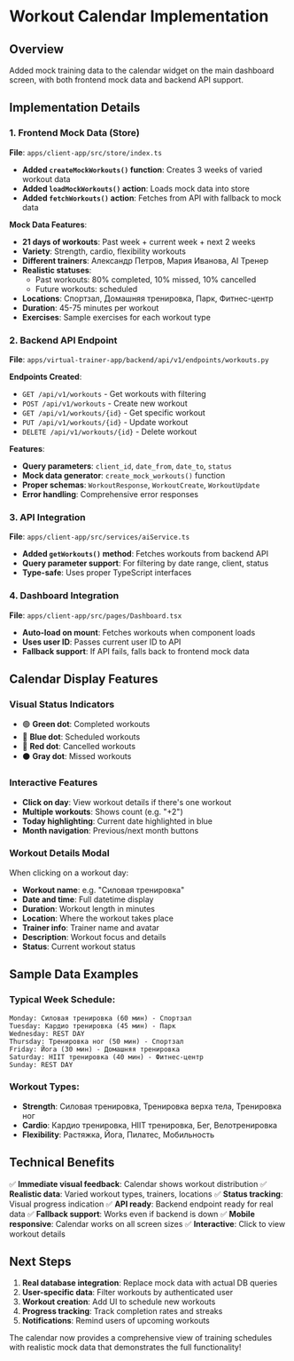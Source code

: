 # Workout Calendar Implementation

## Overview
Added mock training data to the calendar widget on the main dashboard screen, with both frontend mock data and backend API support.

## Implementation Details

### 1. Frontend Mock Data (Store)
**File**: `apps/client-app/src/store/index.ts`

- **Added `createMockWorkouts()` function**: Creates 3 weeks of varied workout data
- **Added `loadMockWorkouts()` action**: Loads mock data into store
- **Added `fetchWorkouts()` action**: Fetches from API with fallback to mock data

**Mock Data Features**:
- **21 days of workouts**: Past week + current week + next 2 weeks  
- **Variety**: Strength, cardio, flexibility workouts
- **Different trainers**: Александр Петров, Мария Иванова, AI Тренер
- **Realistic statuses**: 
  - Past workouts: 80% completed, 10% missed, 10% cancelled
  - Future workouts: scheduled
- **Locations**: Спортзал, Домашняя тренировка, Парк, Фитнес-центр
- **Duration**: 45-75 minutes per workout
- **Exercises**: Sample exercises for each workout type

### 2. Backend API Endpoint
**File**: `apps/virtual-trainer-app/backend/api/v1/endpoints/workouts.py`

**Endpoints Created**:
- `GET /api/v1/workouts` - Get workouts with filtering
- `POST /api/v1/workouts` - Create new workout  
- `GET /api/v1/workouts/{id}` - Get specific workout
- `PUT /api/v1/workouts/{id}` - Update workout
- `DELETE /api/v1/workouts/{id}` - Delete workout

**Features**:
- **Query parameters**: `client_id`, `date_from`, `date_to`, `status`
- **Mock data generator**: `create_mock_workouts()` function
- **Proper schemas**: `WorkoutResponse`, `WorkoutCreate`, `WorkoutUpdate`
- **Error handling**: Comprehensive error responses

### 3. API Integration  
**File**: `apps/client-app/src/services/aiService.ts`

- **Added `getWorkouts()` method**: Fetches workouts from backend API
- **Query parameter support**: For filtering by date range, client, status
- **Type-safe**: Uses proper TypeScript interfaces

### 4. Dashboard Integration
**File**: `apps/client-app/src/pages/Dashboard.tsx`

- **Auto-load on mount**: Fetches workouts when component loads
- **Uses user ID**: Passes current user ID to API
- **Fallback support**: If API fails, falls back to frontend mock data

## Calendar Display Features

### Visual Status Indicators
- 🟢 **Green dot**: Completed workouts
- 🔵 **Blue dot**: Scheduled workouts  
- 🔴 **Red dot**: Cancelled workouts
- ⚫ **Gray dot**: Missed workouts

### Interactive Features
- **Click on day**: View workout details if there's one workout
- **Multiple workouts**: Shows count (e.g. "+2")
- **Today highlighting**: Current date highlighted in blue
- **Month navigation**: Previous/next month buttons

### Workout Details Modal
When clicking on a workout day:
- **Workout name**: e.g. "Силовая тренировка"
- **Date and time**: Full datetime display
- **Duration**: Workout length in minutes
- **Location**: Where the workout takes place
- **Trainer info**: Trainer name and avatar
- **Description**: Workout focus and details
- **Status**: Current workout status

## Sample Data Examples

### Typical Week Schedule:
```
Monday: Силовая тренировка (60 мин) - Спортзал
Tuesday: Кардио тренировка (45 мин) - Парк  
Wednesday: REST DAY
Thursday: Тренировка ног (50 мин) - Спортзал
Friday: Йога (30 мин) - Домашняя тренировка
Saturday: HIIT тренировка (40 мин) - Фитнес-центр
Sunday: REST DAY
```

### Workout Types:
- **Strength**: Силовая тренировка, Тренировка верха тела, Тренировка ног
- **Cardio**: Кардио тренировка, HIIT тренировка, Бег, Велотренировка  
- **Flexibility**: Растяжка, Йога, Пилатес, Мобильность

## Technical Benefits

✅ **Immediate visual feedback**: Calendar shows workout distribution
✅ **Realistic data**: Varied workout types, trainers, locations
✅ **Status tracking**: Visual progress indication
✅ **API ready**: Backend endpoint ready for real data
✅ **Fallback support**: Works even if backend is down
✅ **Mobile responsive**: Calendar works on all screen sizes
✅ **Interactive**: Click to view workout details

## Next Steps

1. **Real database integration**: Replace mock data with actual DB queries
2. **User-specific data**: Filter workouts by authenticated user
3. **Workout creation**: Add UI to schedule new workouts
4. **Progress tracking**: Track completion rates and streaks
5. **Notifications**: Remind users of upcoming workouts

The calendar now provides a comprehensive view of training schedules with realistic mock data that demonstrates the full functionality! 